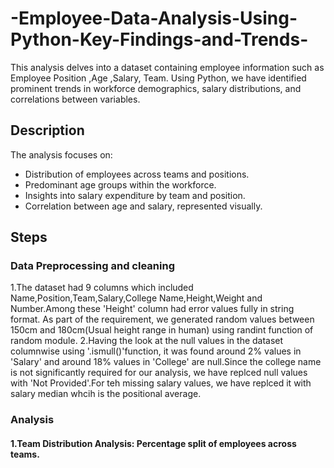 # -Employee-Data-Analysis-Using-Python-Key-Findings-and-Trends-
This analysis delves into a dataset containing employee information such as Employee Position ,Age  ,Salary, Team. Using Python, we have identified prominent trends in workforce demographics, salary distributions, and correlations between variables. 

## Description
The analysis focuses on:
 - Distribution of employees across teams and positions. 
 - Predominant age groups within the workforce.
 - Insights into salary expenditure by team and position. 
 - Correlation between age and salary, represented visually.

## Steps

### Data Preprocessing and cleaning
1.The dataset had 9 columns which included Name,Position,Team,Salary,College Name,Height,Weight and Number.Among these 'Height' column had error values fully in string format.
As part of the requirement, we generated random values between 150cm and 180cm(Usual height range in human) using randint function of random module.
2.Having the look at the null values in the dataset columnwise using '.ismull()'function, it was found around 2% values in 'Salary' and around 18% values in 'College' are null.Since the college name is not significantly required for our analysis, we have replced null values with 'Not Provided'.For teh missing salary values, we have replced it with salary median whcih is the positional average.

### Analysis

#### 1.Team Distribution Analysis: Percentage split of employees across teams.


